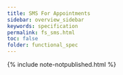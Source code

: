 ```yaml
---
title: SMS For Appointments
sidebar: overview_sidebar
keywords: specification
permalink: fs_sms.html
toc: false
folder: functional_spec
---
```


{% include note-notpublished.html %}

